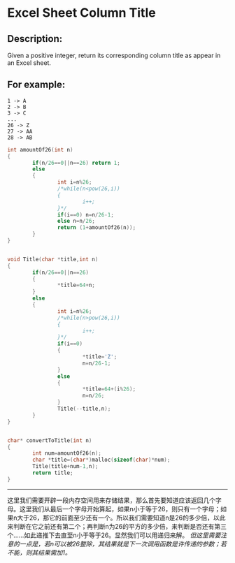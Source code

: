 Excel Sheet Column Title
=====================
Description:
------------------
Given a positive integer, return its corresponding column title as appear in an Excel sheet.

For example:
----------------
    1 -> A
    2 -> B
    3 -> C
    ...
    26 -> Z
    27 -> AA
    28 -> AB 




```c
int amountOf26(int n)
{
        if(n/26==0||n==26) return 1;
        else
        {
                int i=n%26;
                /*while(n<pow(26,i))
                {
                        i++;
                }*/
                if(i==0) n=n/26-1;
                else n=n/26;
                return (1+amountOf26(n));
        }
}


void Title(char *title,int n)
{
        if(n/26==0||n==26)
        {
                *title=64+n;
        }
        else
        {
                int i=n%26;
                /*while(n>pow(26,i))
                {
                        i++;
                }*/
                if(i==0)
                {
                        *title='Z';
                        n=n/26-1;
                }
                else
                {
                        *title=64+(i%26);
                        n=n/26;
                }
                Title(--title,n);
        }
}


char* convertToTitle(int n)
{
        int num=amountOf26(n);
        char *title=(char*)malloc(sizeof(char)*num);
        Title(title+num-1,n);
        return title;
}
```
********************************
这里我们需要开辟一段内存空间用来存储结果，那么首先要知道应该返回几个字母。这里我们从最后一个字母开始算起，如果n小于等于26，则只有一个字母；如果n大于26，那它的前面至少还有一个。所以我们需要知道n是26的多少倍，以此来判断在它之前还有第二个；再判断n为26的平方的多少倍，来判断是否还有第三个……如此递推下去直至n小于等于26。显然我们可以用递归来解。 *但这里需要注意的一点是，若n可以被26整除，其结果就是下一次调用函数是许传递的参数；若不能，则其结果需加1。*<br>
